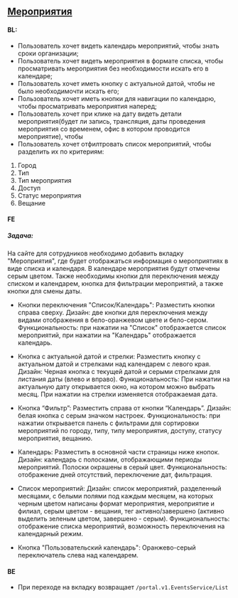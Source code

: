 ## [Мероприятия](https://tages-admin-portal-dev.tages.dev/events)

#### BL:
* Пользователь хочет видеть календарь мероприятий, чтобы знать сроки организации;
* Пользователь хочет видеть мероприятия в формате списка, чтобы просматривать мероприятия без необходимости искать его в календаре;
* Пользователь хочет иметь кнопку с актуальной датой, чтобы не было необходимочти искать его;
* Пользователь хочет иметь кнопки для навигации по календарю, чтобы просматривать мероприятия наперед;
* Пользователь хочет при клике на дату видеть детали мероприятия(будет ли запись, трансляция, даты проведения мероприятия со временем, офис в котором проводится мероприятие), чтобы
* Пользователь хочет отфилтровать список мероприятий, чтобы разделить их по критериям:
1. Город
2. Тип
3. Тип мероприятия
4. Доступ
5. Статус мероприятия
6. Вещание

#### FE
##### Задача:
На сайте для сотрудников необходимо добавить вкладку "Мероприятия", где будет отображаться информация о мероприятиях в виде списка и календаря. В календаре мероприятия будут отмечены серым цветом. Также необходимы кнопки для переключения между списком и календарем, кнопка для фильтрации мероприятий, а также кнопки для смены даты.

* Кнопки переключения "Список/Календарь": Разместить кнопки справа сверху. Дизайн: две кнопки для переключения между видами отображения в бело-оранжевом цвете и бело-сером. Функциональность: при нажатии на "Список" отображается список мероприятий, при нажатии на "Календарь" отображается календарь.

* Кнопка с актуальной датой и стрелки: Разместить кнопку с актуальном датой и стрелками над календарем с левого края. Дизайн: Черная кнопка с текущей датой и серыми стрелками для листания даты (влево и вправо). Функциональность: При нажатии на актуальную дату открывается окно, на котором можно выбрать месяц. При нажатии на стрелки изменяется отображаемая дата.

* Кнопка “Фильтр”: Разместить справа от кнопки “Календарь”. Дизайн: белая кнопка с серым значком настроек. Функциональность: при нажатии открывается панель с фильтрами для сортировки мероприятий по городу, типу, типу мероприятия, доступу, статусу мероприятия, вещанию.

* Календарь:
Разместить в основной части страницы ниже кнопок.
Дизайн: календарь с полосками, отображающими периоды мероприятий. Полоски окрашены в серый цвет.
Функциональность: отображение дней отсутствий, переключение дат, фильтрация.

* Список мероприятий: Дизайн: список мероприятий, разделенный месяцами, с белыми полями под каждым месяцем, на которых черным цветом написаны формат мероприятия, мероприятие и филиал, серым цветом - вещания, тег активно/завершено (активно выделить зеленым цветом, завершено - серым). Функциональность: отображение списка мероприятий, возможность переключения на календарный режим.

* Кнопка "Пользовательский календарь": Оранжево-серый переключатель слева над календарем.
#### BE
* При переходе на вкладку возвращает `/portal.v1.EventsService/List`
